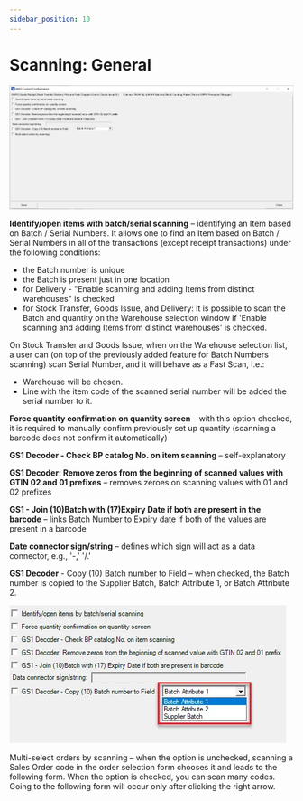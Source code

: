 ```yaml
---
sidebar_position: 10
---
```


# Scanning: General

![Scanning](./media/scanning-general.webp)

**Identify/open items with batch/serial scanning** – identifying an Item based on Batch / Serial Numbers. It allows one to find an Item based on Batch / Serial Numbers in all of the transactions (except receipt transactions) under the following conditions:

- the Batch number is unique
- the Batch is present just in one location
- for Delivery - "Enable scanning and adding Items from distinct warehouses" is checked
- for Stock Transfer, Goods Issue, and Delivery: it is possible to scan the Batch and quantity on the Warehouse selection window if 'Enable scanning and adding Items from distinct warehouses' is checked.

On Stock Transfer and Goods Issue, when on the Warehouse selection list, a user can (on top of the previously added feature for Batch Numbers scanning) scan Serial Number, and it will behave as a Fast Scan, i.e.:

- Warehouse will be chosen.
- Line with the item code of the scanned serial number will be added the serial number to it.

**Force quantity confirmation on quantity screen** – with this option checked, it is required to manually confirm previously set up quantity (scanning a barcode does not confirm it automatically)

**GS1 Decoder - Check BP catalog No. on item scanning** – self-explanatory

**GS1 Decoder: Remove zeros from the beginning of scanned values with GTIN 02 and 01 prefixes** – removes zeroes on scanning values with 01 and 02 prefixes

**GS1 - Join (10)Batch with (17)Expiry Date if both are present in the barcode** – links Batch Number to Expiry date if both of the values are present in a barcode

**Date connector sign/string** – defines which sign will act as a data connector, e.g., '-,' '/.'

**GS1 Decoder** - Copy (10) Batch number to Field – when checked, the Batch number is copied to the Supplier Batch, Batch Attribute 1, or Batch Attribute 2.

![Copy Batch](./media/copy-batch.webp)

Multi-select orders by scanning – when the option is unchecked, scanning a Sales Order code in the order selection form chooses it and leads to the following form. When the option is checked, you can scan many codes. Going to the following form will occur only after clicking the right arrow.
